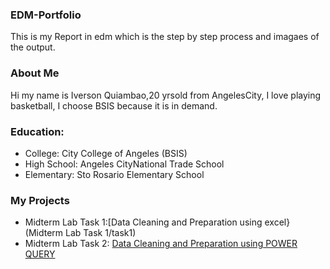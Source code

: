 

### EDM-Portfolio
This is my Report in edm which is the step by step process and imagaes of the output.
### About Me
Hi my name is Iverson Quiambao,20 yrsold from AngelesCity, I love playing basketball, I choose BSIS because it is in demand.
### Education:
- College: City College of Angeles (BSIS)
- High School: Angeles CityNational Trade School
- Elementary: Sto Rosario Elementary School
### My Projects
- Midterm Lab Task 1:[Data Cleaning and Preparation using excel}(Midterm Lab Task 1/task1)
- Midterm Lab Task 2: [Data Cleaning and Preparation using POWER QUERY](Midterm%20Task%201/task1.md)



